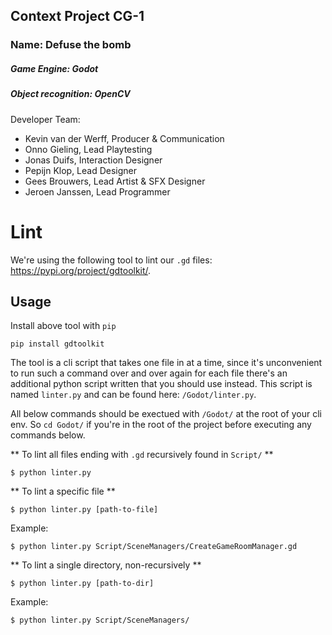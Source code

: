 ## Context Project CG-1

### Name:  Defuse the bomb

##### Game Engine: Godot
##### Object recognition: OpenCV

Developer Team:
- Kevin van der Werff, Producer & Communication 
- Onno Gieling, Lead Playtesting
- Jonas Duifs, Interaction Designer 
- Pepijn Klop, Lead Designer
- Gees Brouwers, Lead Artist & SFX Designer 
- Jeroen Janssen, Lead Programmer 

# Lint
We're using the following tool to lint our `.gd` files: https://pypi.org/project/gdtoolkit/.

## Usage
Install above tool with `pip`
```
pip install gdtoolkit
```

The tool is a cli script that takes one file in at a time, since it's unconvenient to run such a command over and over again for each file there's an additional python script written that you should use instead. This script is named `linter.py` and can be found here: `/Godot/linter.py`.

All below commands should be exectued with `/Godot/` at the root of your cli env. So `cd Godot/` if you're in the root of the project before executing any commands below.

** To lint all files ending with `.gd` recursively found in `Script/` **
```
$ python linter.py
```

** To lint a specific file **
```
$ python linter.py [path-to-file]
```
Example:
```
$ python linter.py Script/SceneManagers/CreateGameRoomManager.gd 
```

** To lint a single directory, non-recursively **
```
$ python linter.py [path-to-dir]
```
Example:
```
$ python linter.py Script/SceneManagers/
```